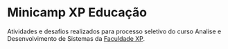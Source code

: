 # Minicamp XP Educação

Atividades e desafios realizados para processo seletivo do curso Analise e Desenvolvimento de Sistemas da [Faculdade XP](https://www.xpeducacao.com.br/).
